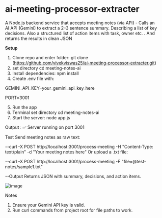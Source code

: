 # ai-meeting-processor-extracter
A Node.js backend service that accepts meeting notes (via API) - Calls an AI API (Gemini) to extract a 2–3 sentence summary. Describing a list of key decisions. Also a structured list of action items with task, owner etc. . And returns the results in clean JSON


**Setup**
1. Clone repo and enter folder:
git clone (https://github.com/vivekviswas25/ai-meeting-processor-extracter.git)
2. set directory
cd meeting-notes-ai
3. Install dependencies:
npm install
4. Create .env file with:

GEMINI_API_KEY=your_gemini_api_key_here

PORT=3001

5. Run the app
6. Terminal
set directory
cd meeting-notes-ai
7. Start the server:
node app.js

Output : ✅ Server running on port 3001

Test
Send meeting notes as raw text:

--curl -X POST http://localhost:3001/process-meeting -H "Content-Type: text/plain" -d "Your meeting notes here"
Or upload a .txt file:

--curl -X POST http://localhost:3001/process-meeting -F "file=@test-notes/sample1.txt"


--Output
Returns JSON with summary, decisions, and action items.

![image](https://github.com/user-attachments/assets/443065ee-8bb1-4603-a82c-a5cac38af4f5)



Notes
1. Ensure your Gemini API key is valid.
2. Run curl commands from project root for file paths to work.
